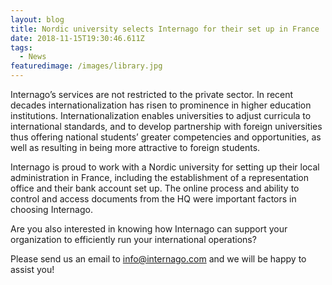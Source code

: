 ```yaml
---
layout: blog
title: Nordic university selects Internago for their set up in France
date: 2018-11-15T19:30:46.611Z
tags:
  - News
featuredimage: /images/library.jpg
---
```

Internago’s services are not restricted to the private sector. In recent decades internationalization has risen to prominence in higher education institutions. Internationalization enables universities to adjust curricula to international standards, and to develop partnership with foreign universities thus offering national students’ greater competencies and opportunities, as well as resulting in being more attractive to foreign students.


Internago is proud to work with a Nordic university for setting up their local administration in France, including the establishment of a representation office and their bank account set up. The online process and ability to control and access documents from the HQ were important factors in choosing Internago.


Are you also interested in knowing how Internago can support your organization to efficiently run your international operations?



Please send us an email to [info@internago.com](mailto:info@internago.com) and we will be happy to assist you!